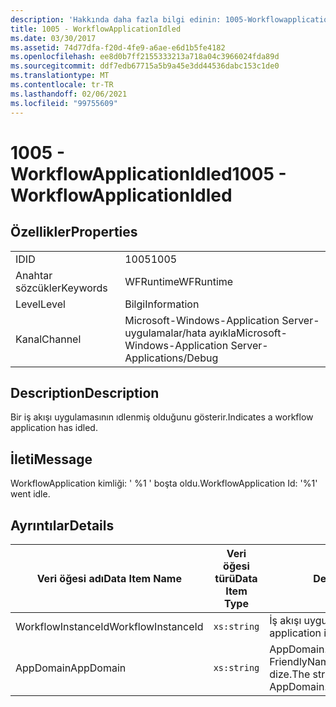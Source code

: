 ```yaml
---
description: 'Hakkında daha fazla bilgi edinin: 1005-Workflowapplicationıdled'
title: 1005 - WorkflowApplicationIdled
ms.date: 03/30/2017
ms.assetid: 74d77dfa-f20d-4fe9-a6ae-e6d1b5fe4182
ms.openlocfilehash: ee8d0b7ff2155333213a718a04c3966024fda89d
ms.sourcegitcommit: ddf7edb67715a5b9a45e3dd44536dabc153c1de0
ms.translationtype: MT
ms.contentlocale: tr-TR
ms.lasthandoff: 02/06/2021
ms.locfileid: "99755609"
---
```

# <a name="1005---workflowapplicationidled"></a><span data-ttu-id="87696-103">1005 - WorkflowApplicationIdled</span><span class="sxs-lookup"><span data-stu-id="87696-103">1005 - WorkflowApplicationIdled</span></span>

## <a name="properties"></a><span data-ttu-id="87696-104">Özellikler</span><span class="sxs-lookup"><span data-stu-id="87696-104">Properties</span></span>  
  
|||  
|-|-|  
|<span data-ttu-id="87696-105">ID</span><span class="sxs-lookup"><span data-stu-id="87696-105">ID</span></span>|<span data-ttu-id="87696-106">1005</span><span class="sxs-lookup"><span data-stu-id="87696-106">1005</span></span>|  
|<span data-ttu-id="87696-107">Anahtar sözcükler</span><span class="sxs-lookup"><span data-stu-id="87696-107">Keywords</span></span>|<span data-ttu-id="87696-108">WFRuntime</span><span class="sxs-lookup"><span data-stu-id="87696-108">WFRuntime</span></span>|  
|<span data-ttu-id="87696-109">Level</span><span class="sxs-lookup"><span data-stu-id="87696-109">Level</span></span>|<span data-ttu-id="87696-110">Bilgi</span><span class="sxs-lookup"><span data-stu-id="87696-110">Information</span></span>|  
|<span data-ttu-id="87696-111">Kanal</span><span class="sxs-lookup"><span data-stu-id="87696-111">Channel</span></span>|<span data-ttu-id="87696-112">Microsoft-Windows-Application Server-uygulamalar/hata ayıkla</span><span class="sxs-lookup"><span data-stu-id="87696-112">Microsoft-Windows-Application Server-Applications/Debug</span></span>|  
  
## <a name="description"></a><span data-ttu-id="87696-113">Description</span><span class="sxs-lookup"><span data-stu-id="87696-113">Description</span></span>  

 <span data-ttu-id="87696-114">Bir iş akışı uygulamasının ıdlenmiş olduğunu gösterir.</span><span class="sxs-lookup"><span data-stu-id="87696-114">Indicates a workflow application has idled.</span></span>  
  
## <a name="message"></a><span data-ttu-id="87696-115">İleti</span><span class="sxs-lookup"><span data-stu-id="87696-115">Message</span></span>  

 <span data-ttu-id="87696-116">WorkflowApplication kimliği: ' %1 ' boşta oldu.</span><span class="sxs-lookup"><span data-stu-id="87696-116">WorkflowApplication Id: '%1' went idle.</span></span>  
  
## <a name="details"></a><span data-ttu-id="87696-117">Ayrıntılar</span><span class="sxs-lookup"><span data-stu-id="87696-117">Details</span></span>  
  
|<span data-ttu-id="87696-118">Veri öğesi adı</span><span class="sxs-lookup"><span data-stu-id="87696-118">Data Item Name</span></span>|<span data-ttu-id="87696-119">Veri öğesi türü</span><span class="sxs-lookup"><span data-stu-id="87696-119">Data Item Type</span></span>|<span data-ttu-id="87696-120">Description</span><span class="sxs-lookup"><span data-stu-id="87696-120">Description</span></span>|  
|--------------------|--------------------|-----------------|  
|<span data-ttu-id="87696-121">WorkflowInstanceId</span><span class="sxs-lookup"><span data-stu-id="87696-121">WorkflowInstanceId</span></span>|`xs:string`|<span data-ttu-id="87696-122">İş akışı uygulama kimliği</span><span class="sxs-lookup"><span data-stu-id="87696-122">The workflow application id</span></span>|  
|<span data-ttu-id="87696-123">AppDomain</span><span class="sxs-lookup"><span data-stu-id="87696-123">AppDomain</span></span>|`xs:string`|<span data-ttu-id="87696-124">AppDomain. CurrentDomain. FriendlyName tarafından döndürülen dize.</span><span class="sxs-lookup"><span data-stu-id="87696-124">The string returned by AppDomain.CurrentDomain.FriendlyName.</span></span>|
